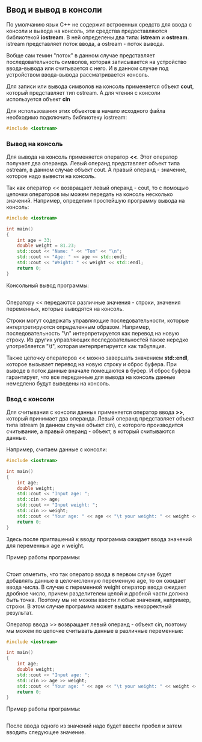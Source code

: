 ## Ввод и вывод в консоли

По умолчанию язык C++ не содержит встроенных средств для ввода с консоли и вывода на консоль, эти средства предоставляются библиотекой 
**iostream**. В ней определены два типа: **istream** и **ostream**. istream представляет 
поток ввода, а ostream - поток вывода.

Вобще сам темин "поток" в данном случае представляет последовательность символов, которая записывается на устройство ввода-вывода или считывается с него. 
И в данном случае под устройством ввода-вывода рассматривается консоль.

Для записи или вывода символов на консоль применяется объект **cout**, который представляет тип ostream. А для чтения с консоли 
используется объект **cin**

Для использования этих объектов в начало исходного файла необходимо подключить библиотеку iostream:

```cpp
#include <iostream>
```

### Вывод на консоль

Для вывода на консоль применяется оператор **<<**. Этот оператор получает два операнда. Левый операнд представляет 
объект типа ostream, в данном случае объект cout. А правый операнд - значение, которое надо вывести на консоль.

Так как оператор << возвращает левый операнд - cout, то с помощью цепочки операторов мы можем передать на консоль несколько значений. 
Например, определим простейшую программу вывода на консоль:

```cpp
#include <iostream>

int main()
{    
    int age = 33;
    double weight = 81.23;
    std::cout << "Name: " << "Tom" << "\n";
    std::cout << "Age: " << age << std::endl;
    std::cout << "Weight: " << weight << std::endl;
    return 0;
}
```

Консольный вывод программы:

```

```

Оператору << передаются различные значения - строки, значения переменных, которые выводятся на консоль.

Строки могут содержать управляющие последовательности, которые интерпретируются определенным образом. Например, последовательность 
"\n" интерпретируется как перевод на новую строку. Из других управляющих последовательностей также нередко употребляется "\t", которая интерпретируется 
как табуляция.

Также цепочку операторов << можно завершать значением **std::endl**, которое вызывает перевод на новую строку и 
сброс буфера. При выводе в поток данные вначале помещаются в буфер. И сброс буфера гарантирует, что все переданные для вывода на консоль данные 
немедлено будут выведены на консоль.

### Ввод с консоли

Для считывания с консоли данных применяется оператор ввода **>>**, который принимает два операнда. Левый операнд представляет 
объект типа istream (в данном случае объект cin), с которого производится считывание, а правый операнд - объект, в который считываются данные.

Например, считаем данные с консоли:

```cpp
#include <iostream>

int main()
{    
    int age;
    double weight;
    std::cout << "Input age: ";
    std::cin >> age;
    std::cout << "Input weight: ";
    std::cin >> weight;
    std::cout << "Your age: " << age << "\t your weight: " << weight << std::endl;
    return 0;
}
```

Здесь после приглашений к вводу программа ожидает ввода значений для переменных age и weight.

Пример работы программы:

```

```

Стоит отметить, что так оператор ввода в первом случае будет добавлять данные в целочисленную переменную age, то он ожидает ввода числа. В случае с 
переменной weight оператор ввода ожидает дробное число, причем разделителем целой и дробной части должна быть точка. Поэтому мы не можем ввести любые значения, например, строки. 
В этом случае программа может выдать некорректный результат.

Оператор ввода >> возвращает левый операнд - объект cin, поэтому мы можем по цепочке считывать данные в различные переменные:

```cpp
#include <iostream>

int main()
{    
    int age;
    double weight;
    std::cout << "Input age: ";
    std::cin >> age >> weight;
    std::cout << "Your age: " << age << "\t your weight: " << weight << std::endl;
    return 0;
}
```

Пример работы программы:

```

```

После ввода одного из значений надо будет ввести пробел и затем вводить следующее значение.

